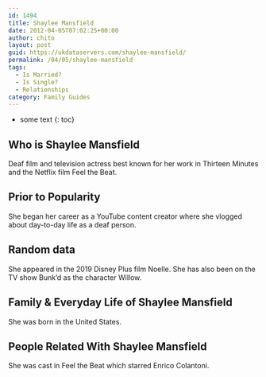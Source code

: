 ```yaml
---
id: 1494
title: Shaylee Mansfield
date: 2012-04-05T07:02:25+00:00
author: chito
layout: post
guid: https://ukdataservers.com/shaylee-mansfield/
permalink: /04/05/shaylee-mansfield
tags:
  - Is Married?
  - Is Single?
  - Relationships
category: Family Guides
---
```


* some text
{: toc}
          
          
## Who is  Shaylee Mansfield
                  
                  
                  
Deaf film and television actress best known for her work in Thirteen Minutes and the Netflix film Feel the Beat.
                  
                
                
                
## Prior to Popularity 
                  
                  
                  
She began her career as a YouTube content creator where she vlogged about day-to-day life as a deaf person.
                  
                
                
                
## Random data 
                  
                  
                  
She appeared in the 2019 Disney Plus film Noelle. She has also been on the TV show Bunk&#8217;d as the character Willow.
                  
                
                
                
## Family & Everyday Life of Shaylee Mansfield
                  
                  
                  
She was born in the United States.
                  
                
                
                
## People Related With  Shaylee Mansfield
                  
                  
                  
She was cast in Feel the Beat which starred Enrico Colantoni. 
                  
                
              
            
          
          
          
    
    
  
